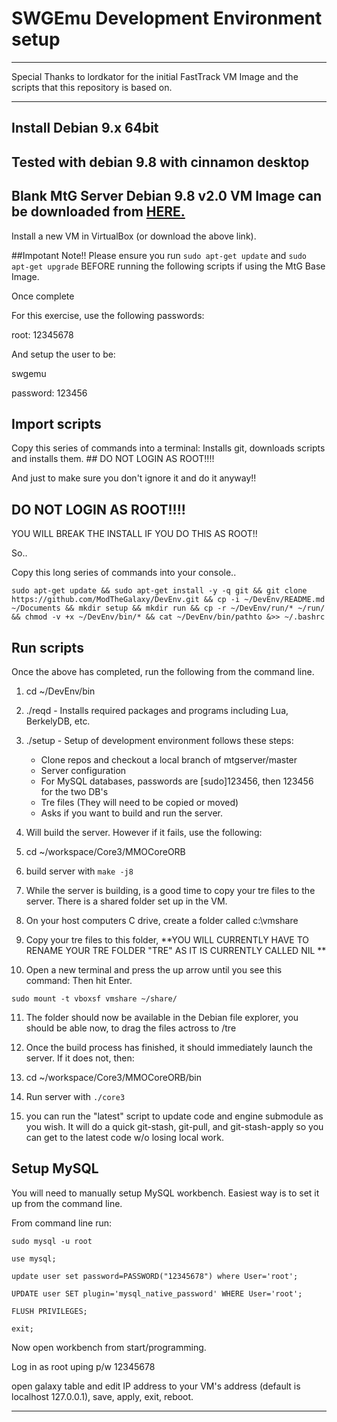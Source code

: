 # SWGEmu Development Environment setup

****************************************************************************************************************
Special Thanks to lordkator for the initial FastTrack VM Image and the scripts that this repository is based on.
****************************************************************************************************************

## Install Debian 9.x 64bit

## Tested with debian 9.8 with cinnamon desktop

## Blank MtG Server Debian 9.8 v2.0 VM Image can be downloaded from [HERE.](https://drive.google.com/open?id=1UrUAlKTqypyXA8kub4GwZsMOjTEUrnKc)

Install a new VM in VirtualBox (or download the above link).

##Impotant Note!!
Please ensure you run `sudo apt-get update` and `sudo apt-get upgrade` BEFORE running the following scripts if using the MtG Base Image.

Once complete

For this exercise, use the following passwords:

root: 12345678

And setup the user to be:

swgemu

password: 123456

## Import scripts

Copy this series of commands into a terminal: Installs git, downloads scripts and installs them. ## DO NOT LOGIN AS ROOT!!!!

And just to make sure you don't ignore it and do it anyway!!

## DO NOT LOGIN AS ROOT!!!!
YOU WILL BREAK THE INSTALL IF YOU DO THIS AS ROOT!!

So..

Copy this long series of commands into your console..


```
sudo apt-get update && sudo apt-get install -y -q git && git clone https://github.com/ModTheGalaxy/DevEnv.git && cp -i ~/DevEnv/README.md ~/Documents && mkdir setup && mkdir run && cp -r ~/DevEnv/run/* ~/run/ && chmod -v +x ~/DevEnv/bin/* && cat ~/DevEnv/bin/pathto &>> ~/.bashrc
```

## Run scripts

Once the above has completed, run the following from the command line.

1. cd ~/DevEnv/bin

2. ./reqd - Installs required packages and programs including Lua, BerkelyDB, etc.

3. ./setup - Setup of development environment follows these steps:
   * Clone repos and checkout a local branch of mtgserver/master
   * Server configuration
   * For MySQL databases, passwords are [sudo]123456, then 123456 for the two DB's
   * Tre files (They will need to be copied or moved)
   * Asks if you want to build and run the server.
   
4. Will build the server. However if it fails, use the following:

5. cd ~/workspace/Core3/MMOCoreORB

6. build server with `make -j8`

7. While the server is building, is a good time to copy your tre files to the server. There is a shared folder set up in the VM.

8. On your host computers C drive, create a folder called c:\vmshare

9. Copy your tre files to this folder, **YOU WILL CURRENTLY HAVE TO RENAME YOUR TRE FOLDER "TRE" AS IT IS CURRENTLY CALLED NIL **


10. Open a new terminal and press the up arrow until you see this command: Then hit Enter.

```sudo mount -t vboxsf vmshare ~/share/```

11. The folder should now be available in the Debian file explorer, you should be able now, to drag the files actross to /tre

12. Once the build process has finished, it should immediately launch the server. If it does not, then:

13. cd ~/workspace/Core3/MMOCoreORB/bin

14. Run server with `./core3`

9. you can run the "latest" script to update code and engine submodule as you wish. It will do a quick git-stash, git-pull, and git-stash-apply so you can get to the latest code w/o losing local work.

## Setup MySQL

You will need to manually setup MySQL workbench. Easiest way is to set it up from the command line.

From command line run:

`sudo mysql -u root`

`use mysql;`

`update user set password=PASSWORD("12345678") where User='root';`

`UPDATE user SET plugin='mysql_native_password' WHERE User='root';`

`FLUSH PRIVILEGES;`

`exit;`

Now open workbench from start/programming.

Log in as root uping p/w 12345678

open galaxy table and edit IP address to your VM's address (default is localhost 127.0.0.1), save, apply, exit, reboot.

****************************************************************************************************************
